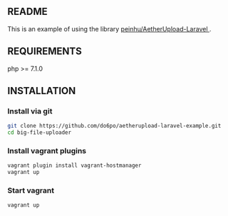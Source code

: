 README
------------

This is an example of using the library [peinhu/AetherUpload-Laravel
](https://github.com/peinhu/AetherUpload-Laravel).


REQUIREMENTS
------------

php >= 7.1.0


INSTALLATION
------------

### Install via git

```bash
git clone https://github.com/do6po/aetherupload-laravel-example.git
cd big-file-uploader
```

### Install vagrant plugins

```bash
vagrant plugin install vagrant-hostmanager
vagrant up
```

### Start vagrant

```bash
vagrant up
```
